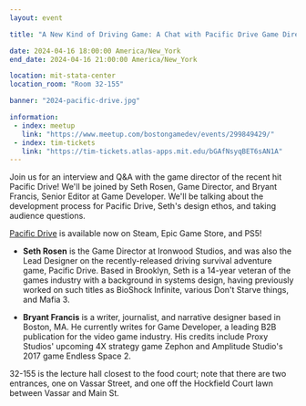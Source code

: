 ```yaml
---
layout: event

title: "A New Kind of Driving Game: A Chat with Pacific Drive Game Director Seth Rosen"

date: 2024-04-16 18:00:00 America/New_York
end_date: 2024-04-16 21:00:00 America/New_York

location: mit-stata-center
location_room: "Room 32-155"

banner: "2024-pacific-drive.jpg"

information:
 - index: meetup
   link: "https://www.meetup.com/bostongamedev/events/299849429/"
 - index: tim-tickets
   link: "https://tim-tickets.atlas-apps.mit.edu/bGAfNsyqBET6sAN1A"
---
```


Join us for an interview and Q&A with the game director of the recent hit Pacific Drive! We'll be joined by Seth Rosen, Game Director, and Bryant Francis, Senior Editor at Game Developer. We'll be talking about the development process for Pacific Drive, Seth's design ethos, and taking audience questions.

[Pacific Drive](https://www.pacificdrivegame.com/) is available now on Steam, Epic Game Store, and PS5!

- **Seth Rosen** is the Game Director at Ironwood Studios, and was also the Lead Designer on the recently-released driving survival adventure game, Pacific Drive. Based in Brooklyn, Seth is a 14-year veteran of the games industry with a background in systems design, having previously worked on such titles as BioShock Infinite, various Don't Starve things, and Mafia 3.

- **Bryant Francis** is a writer, journalist, and narrative designer based in Boston, MA. He currently writes for Game Developer, a leading B2B publication for the video game industry. His credits include Proxy Studios' upcoming 4X strategy game Zephon and Amplitude Studio's 2017 game Endless Space 2.

32-155 is the lecture hall closest to the food court; note that there are two entrances, one on Vassar Street, and one off the Hockfield Court lawn between Vassar and Main St.